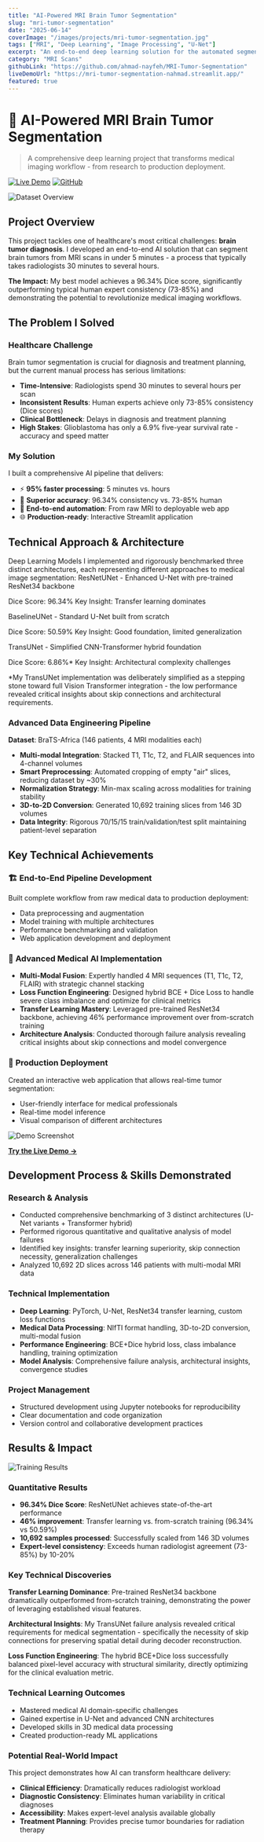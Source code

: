 ```yaml
---
title: "AI-Powered MRI Brain Tumor Segmentation"
slug: "mri-tumor-segmentation"
date: "2025-06-14"
coverImage: "/images/projects/mri-tumor-segmentation.jpg"
tags: ["MRI", "Deep Learning", "Image Processing", "U-Net"]
excerpt: "An end-to-end deep learning solution for the automated segmentation of brain tumors from multi-modal MRI scans."
category: "MRI Scans"
githubLink: "https://github.com/ahmad-nayfeh/MRI-Tumor-Segmentation"
liveDemoUrl: "https://mri-tumor-segmentation-nahmad.streamlit.app/"
featured: true
---
```


# 🧠 AI-Powered MRI Brain Tumor Segmentation

> A comprehensive deep learning project that transforms medical imaging workflow - from research to production deployment.

[![Live Demo](https://img.shields.io/badge/🚀-Live%20Demo-blue?style=for-the-badge)](https://mri-tumor-segmentation-nahmad.streamlit.app/)
[![GitHub](https://img.shields.io/badge/📁-Source%20Code-black?style=for-the-badge)](https://github.com/ahmad-nayfeh/MRI-Tumor-Segmentation)

![Dataset Overview](/images/projects/mri-tumor-segmentation/dataset.gif)

## Project Overview

This project tackles one of healthcare's most critical challenges: **brain tumor diagnosis**. I developed an end-to-end AI solution that can segment brain tumors from MRI scans in under 5 minutes - a process that typically takes radiologists 30 minutes to several hours.

**The Impact:** My best model achieves a 96.34% Dice score, significantly outperforming typical human expert consistency (73-85%) and demonstrating the potential to revolutionize medical imaging workflows.

## The Problem I Solved

### Healthcare Challenge
Brain tumor segmentation is crucial for diagnosis and treatment planning, but the current manual process has serious limitations:

- **Time-Intensive**: Radiologists spend 30 minutes to several hours per scan
- **Inconsistent Results**: Human experts achieve only 73-85% consistency (Dice scores)
- **Clinical Bottleneck**: Delays in diagnosis and treatment planning
- **High Stakes**: Glioblastoma has only a 6.9% five-year survival rate - accuracy and speed matter

### My Solution
I built a comprehensive AI pipeline that delivers:
- ⚡ **95% faster processing**: 5 minutes vs. hours
- 🎯 **Superior accuracy**: 96.34% consistency vs. 73-85% human
- 🔄 **End-to-end automation**: From raw MRI to deployable web app
- 🌐 **Production-ready**: Interactive Streamlit application

## Technical Approach & Architecture

Deep Learning Models
I implemented and rigorously benchmarked three distinct architectures, each representing different approaches to medical image segmentation:
ResNetUNet - Enhanced U-Net with pre-trained ResNet34 backbone

Dice Score: 96.34%
Key Insight: Transfer learning dominates

BaselineUNet - Standard U-Net built from scratch

Dice Score: 50.59%
Key Insight: Good foundation, limited generalization

TransUNet - Simplified CNN-Transformer hybrid foundation

Dice Score: 6.86%*
Key Insight: Architectural complexity challenges

*My TransUNet implementation was deliberately simplified as a stepping stone toward full Vision Transformer integration - the low performance revealed critical insights about skip connections and architectural requirements.

### Advanced Data Engineering Pipeline
**Dataset**: BraTS-Africa (146 patients, 4 MRI modalities each)
- **Multi-modal Integration**: Stacked T1, T1c, T2, and FLAIR sequences into 4-channel volumes
- **Smart Preprocessing**: Automated cropping of empty "air" slices, reducing dataset by ~30%
- **Normalization Strategy**: Min-max scaling across modalities for training stability
- **3D-to-2D Conversion**: Generated 10,692 training slices from 146 3D volumes
- **Data Integrity**: Rigorous 70/15/15 train/validation/test split maintaining patient-level separation

## Key Technical Achievements

### 🏗️ **End-to-End Pipeline Development**
Built complete workflow from raw medical data to production deployment:
- Data preprocessing and augmentation
- Model training with multiple architectures
- Performance benchmarking and validation
- Web application development and deployment

### 🧠 **Advanced Medical AI Implementation**
- **Multi-Modal Fusion**: Expertly handled 4 MRI sequences (T1, T1c, T2, FLAIR) with strategic channel stacking
- **Loss Function Engineering**: Designed hybrid BCE + Dice Loss to handle severe class imbalance and optimize for clinical metrics
- **Transfer Learning Mastery**: Leveraged pre-trained ResNet34 backbone, achieving 46% performance improvement over from-scratch training
- **Architecture Analysis**: Conducted thorough failure analysis revealing critical insights about skip connections and model convergence

### 🚀 **Production Deployment**
Created an interactive web application that allows real-time tumor segmentation:
- User-friendly interface for medical professionals
- Real-time model inference
- Visual comparison of different architectures

![Demo Screenshot](/images/projects/mri-tumor-segmentation/demo.png)

**[Try the Live Demo →](https://mri-tumor-segmentation-nahmad.streamlit.app/)**

## Development Process & Skills Demonstrated

### Research & Analysis
- Conducted comprehensive benchmarking of 3 distinct architectures (U-Net variants + Transformer hybrid)
- Performed rigorous quantitative and qualitative analysis of model failures
- Identified key insights: transfer learning superiority, skip connection necessity, generalization challenges
- Analyzed 10,692 2D slices across 146 patients with multi-modal MRI data

### Technical Implementation
- **Deep Learning**: PyTorch, U-Net, ResNet34 transfer learning, custom loss functions
- **Medical Data Processing**: NIfTI format handling, 3D-to-2D conversion, multi-modal fusion
- **Performance Engineering**: BCE+Dice hybrid loss, class imbalance handling, training optimization
- **Model Analysis**: Comprehensive failure analysis, architectural insights, convergence studies

### Project Management
- Structured development using Jupyter notebooks for reproducibility
- Clear documentation and code organization
- Version control and collaborative development practices

## Results & Impact

![Training Results](/images/projects/mri-tumor-segmentation/loss_plot.png)

### Quantitative Results
- **96.34% Dice Score**: ResNetUNet achieves state-of-the-art performance
- **46% improvement**: Transfer learning vs. from-scratch training (96.34% vs 50.59%)
- **10,692 samples processed**: Successfully scaled from 146 3D volumes
- **Expert-level consistency**: Exceeds human radiologist agreement (73-85%) by 10-20%

### Key Technical Discoveries
**Transfer Learning Dominance**: Pre-trained ResNet34 backbone dramatically outperformed from-scratch training, demonstrating the power of leveraging established visual features.

**Architectural Insights**: My TransUNet failure analysis revealed critical requirements for medical segmentation - specifically the necessity of skip connections for preserving spatial detail during decoder reconstruction.

**Loss Function Engineering**: The hybrid BCE+Dice loss successfully balanced pixel-level accuracy with structural similarity, directly optimizing for the clinical evaluation metric.

### Technical Learning Outcomes
- Mastered medical AI domain-specific challenges
- Gained expertise in U-Net and advanced CNN architectures
- Developed skills in 3D medical data processing
- Created production-ready ML applications

### Potential Real-World Impact
This project demonstrates how AI can transform healthcare delivery:
- **Clinical Efficiency**: Dramatically reduces radiologist workload
- **Diagnostic Consistency**: Eliminates human variability in critical diagnoses
- **Accessibility**: Makes expert-level analysis available globally
- **Treatment Planning**: Provides precise tumor boundaries for radiation therapy
